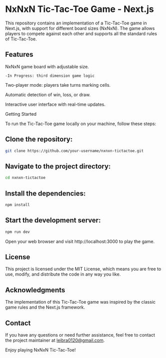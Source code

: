 # NxNxN Tic-Tac-Toe Game - Next.js

This repository contains an implementation of a Tic-Tac-Toe game in Next.js, with support for different board sizes (NxNxN). The game allows players to compete against each other and supports all the standard rules of Tic-Tac-Toe.

## Features
NxNxN game board with adjustable size.

    -In Progress: third dimension game logic
    
Two-player mode: players take turns marking cells.

Automatic detection of win, loss, or draw.

Interactive user interface with real-time updates.

Getting Started

To run the Tic-Tac-Toe game locally on your machine, follow these steps:

## Clone the repository:

```bash
git clone https://github.com/your-username/nxnxn-tictactoe.git
```

## Navigate to the project directory:

```bash
cd nxnxn-tictactoe
```

## Install the dependencies:

```bash
npm install
```

## Start the development server:

```bash
npm run dev
```

Open your web browser and visit http://localhost:3000 to play the game.

## License

This project is licensed under the MIT License, which means you are free to use, modify, and distribute the code in any way you like.

## Acknowledgments

The implementation of this Tic-Tac-Toe game was inspired by the classic game rules and the Next.js framework.

## Contact

If you have any questions or need further assistance, feel free to contact the project maintainer at leibra0120@gmail.com.

Enjoy playing NxNxN Tic-Tac-Toe!
